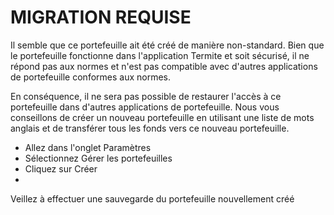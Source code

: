 # MIGRATION REQUISE

Il semble que ce portefeuille ait été créé de manière non-standard. Bien que le portefeuille fonctionne dans l'application Termite et soit sécurisé, il ne répond pas aux normes et n'est pas compatible avec d'autres applications de portefeuille conformes aux normes.

En conséquence, il ne sera pas possible de restaurer l'accès à ce portefeuille dans d'autres applications de portefeuille. Nous vous conseillons de créer un nouveau portefeuille en utilisant une liste de mots anglais et de transférer tous les fonds vers ce nouveau portefeuille.

- Allez dans l'onglet Paramètres
- Sélectionnez Gérer les portefeuilles
- Cliquez sur Créer
- 
Veillez à effectuer une sauvegarde du portefeuille nouvellement créé
